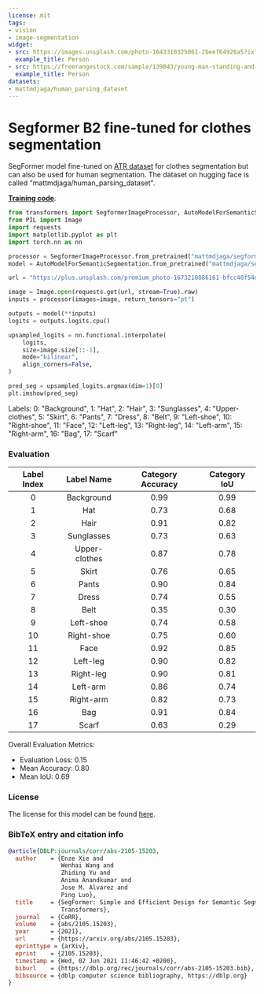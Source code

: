 ```yaml
---
license: mit
tags:
- vision
- image-segmentation
widget:
- src: https://images.unsplash.com/photo-1643310325061-2beef64926a5?ixlib=rb-4.0.3&ixid=MnwxMjA3fDB8MHxzZWFyY2h8Nnx8cmFjb29uc3xlbnwwfHwwfHw%3D&w=1000&q=80
  example_title: Person
- src: https://freerangestock.com/sample/139043/young-man-standing-and-leaning-on-car.jpg
  example_title: Person
datasets:
- mattmdjaga/human_parsing_dataset
---
```

# Segformer B2 fine-tuned for clothes segmentation

SegFormer model fine-tuned on [ATR dataset](https://github.com/lemondan/HumanParsing-Dataset) for clothes segmentation but can also be used for human segmentation.
The dataset on hugging face is called "mattmdjaga/human_parsing_dataset".

**[Training code](https://github.com/mattmdjaga/segformer_b2_clothes)**.
```python
from transformers import SegformerImageProcessor, AutoModelForSemanticSegmentation
from PIL import Image
import requests
import matplotlib.pyplot as plt
import torch.nn as nn

processor = SegformerImageProcessor.from_pretrained("mattmdjaga/segformer_b2_clothes")
model = AutoModelForSemanticSegmentation.from_pretrained("mattmdjaga/segformer_b2_clothes")

url = "https://plus.unsplash.com/premium_photo-1673210886161-bfcc40f54d1f?ixlib=rb-4.0.3&ixid=MnwxMjA3fDB8MHxzZWFyY2h8MXx8cGVyc29uJTIwc3RhbmRpbmd8ZW58MHx8MHx8&w=1000&q=80"

image = Image.open(requests.get(url, stream=True).raw)
inputs = processor(images=image, return_tensors="pt")

outputs = model(**inputs)
logits = outputs.logits.cpu()

upsampled_logits = nn.functional.interpolate(
    logits,
    size=image.size[::-1],
    mode="bilinear",
    align_corners=False,
)

pred_seg = upsampled_logits.argmax(dim=1)[0]
plt.imshow(pred_seg)
```

Labels: 0: "Background", 1: "Hat", 2: "Hair", 3: "Sunglasses", 4: "Upper-clothes", 5: "Skirt", 6: "Pants", 7: "Dress", 8: "Belt", 9: "Left-shoe", 10: "Right-shoe", 11: "Face", 12: "Left-leg", 13: "Right-leg", 14: "Left-arm", 15: "Right-arm", 16: "Bag", 17: "Scarf"

### Evaluation

|  Label Index  |    Label Name    | Category Accuracy | Category IoU |
|:-------------:|:----------------:|:-----------------:|:------------:|
|       0       |    Background    |       0.99        |     0.99     |
|       1       |        Hat       |       0.73        |     0.68     |
|       2       |        Hair      |       0.91        |     0.82     |
|       3       |    Sunglasses    |       0.73        |     0.63     |
|       4       |  Upper-clothes   |       0.87        |     0.78     |
|       5       |       Skirt      |       0.76        |     0.65     |
|       6       |       Pants      |       0.90        |     0.84     |
|       7       |       Dress      |       0.74        |     0.55     |
|       8       |       Belt       |       0.35        |     0.30     |
|       9       |    Left-shoe     |       0.74        |     0.58     |
|      10       |   Right-shoe     |       0.75        |     0.60     |
|      11       |       Face       |       0.92        |     0.85     |
|      12       |    Left-leg      |       0.90        |     0.82     |
|      13       |   Right-leg      |       0.90        |     0.81     |
|      14       |    Left-arm      |       0.86        |     0.74     |
|      15       |   Right-arm      |       0.82        |     0.73     |
|      16       |        Bag       |       0.91        |     0.84     |
|      17       |       Scarf      |       0.63        |     0.29     |

Overall Evaluation Metrics:
- Evaluation Loss: 0.15
- Mean Accuracy: 0.80
- Mean IoU: 0.69

### License

The license for this model can be found [here](https://github.com/NVlabs/SegFormer/blob/master/LICENSE).

### BibTeX entry and citation info

```bibtex
@article{DBLP:journals/corr/abs-2105-15203,
  author    = {Enze Xie and
               Wenhai Wang and
               Zhiding Yu and
               Anima Anandkumar and
               Jose M. Alvarez and
               Ping Luo},
  title     = {SegFormer: Simple and Efficient Design for Semantic Segmentation with
               Transformers},
  journal   = {CoRR},
  volume    = {abs/2105.15203},
  year      = {2021},
  url       = {https://arxiv.org/abs/2105.15203},
  eprinttype = {arXiv},
  eprint    = {2105.15203},
  timestamp = {Wed, 02 Jun 2021 11:46:42 +0200},
  biburl    = {https://dblp.org/rec/journals/corr/abs-2105-15203.bib},
  bibsource = {dblp computer science bibliography, https://dblp.org}
}
```
